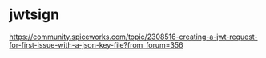 # jwtsign
https://community.spiceworks.com/topic/2308516-creating-a-jwt-request-for-first-issue-with-a-json-key-file?from_forum=356
